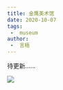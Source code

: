 ```yaml
---
title: 金鹰美术馆
date: 2020-10-07
tags:
 -  museum
author:
 -  言梧
---
```



待更新......

![](https://gitee.com/lynnwutong/blog-img/raw/master/img/微信图片_20201030173919.jpg)


